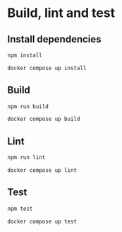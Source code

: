 # Build, lint and test

## Install dependencies

```sh
npm install
```

```sh
docker compose up install
```

## Build


```sh
npm run build
```

```sh
docker compose up build
```

## Lint

```sh
npm run lint
```

```sh
docker compose up lint
```

## Test

```sh
npm test
```

```sh
docker compose up test
```
